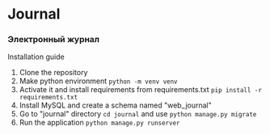 # Journal 
### Электронный журнал

Installation guide
1. Сlone the repository
2. Make python environment `python -m venv venv`
3. Activate it and install requirements from requirements.txt `pip install -r requirements.txt`
4. Install MySQL and create a schema named "web_journal"
5. Go to "journal" directory `cd journal` and use `python manage.py migrate`
6. Run the application `python manage.py runserver`
